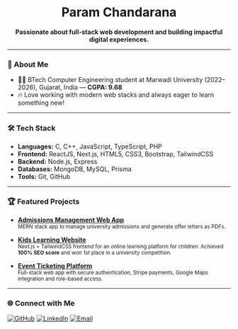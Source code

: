 <!-- Hi there, I'm Param Chandarana 👋 -->

<h1 align="center">Param Chandarana</h1>
<p align="center">
  <b>Passionate about full-stack web development and building impactful digital experiences.</b>
</p>

---

### 🚀 About Me

- 🧑‍💻 BTech Computer Engineering student at Marwadi University (2022–2026), Gujarat, India — <b>CGPA: 9.68</b>
- 🔥 Love working with modern web stacks and always eager to learn something new!

---

### 🛠️ Tech Stack

- **Languages:** C, C++, JavaScript, TypeScript, PHP
- **Frontend:** ReactJS, Next.js, HTML5, CSS3, Bootstrap, TailwindCSS
- **Backend:** Node.js, Express
- **Databases:** MongoDB, MySQL, Prisma
- **Tools:** Git, GitHub

---

### 🏆 Featured Projects

- [**Admissions Management Web App**](https://github.com/param-chandarana/admissions)<br>
  <sub>MERN stack app to manage university admissions and generate offer letters as PDFs.</sub>

- [**Kids Learning Website**](https://github.com/param-chandarana/kids-learning-website)<br>
  <sub>Next.js + TailwindCSS frontend for an online learning platform for children. Achieved <b>100% SEO score</b> and won 1st place in a university competition.</sub>

- [**Event Ticketing Platform**](https://github.com/event-ticketing-devs/event-ticketing-platform)<br>
  <sub>Full-stack web app with secure authentication, Stripe payments, Google Maps integration and role-based access.</sub>
  
---

### 🌐 Connect with Me

[![GitHub](https://img.shields.io/badge/github-181717?style=for-the-badge&logo=github&logoColor=white)](https://github.com/param-chandarana)
[![LinkedIn](https://img.shields.io/badge/linkedin-0A66C2?style=for-the-badge&logo=linkedin&logoColor=white)](https://linkedin.com/in/param-chandarana)
[![Email](https://img.shields.io/badge/email-d14836?style=for-the-badge&logo=gmail&logoColor=white)](mailto:parambchandarana@gmail.com)
